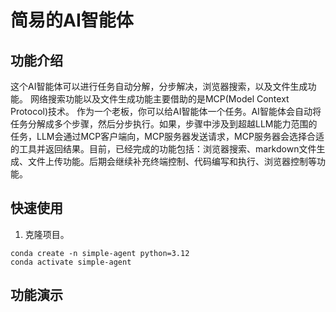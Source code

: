 # 简易的AI智能体
## 功能介绍
这个AI智能体可以进行任务自动分解，分步解决，浏览器搜索，以及文件生成功能。
网络搜索功能以及文件生成功能主要借助的是MCP(Model Context Protocol)技术。
作为一个老板，你可以给AI智能体一个任务。AI智能体会自动将任务分解成多个步骤，然后分步执行。如果，步骤中涉及到超越LLM能力范围的任务，LLM会通过MCP客户端向，MCP服务器发送请求，MCP服务器会选择合适的工具并返回结果。目前，已经完成的功能包括：浏览器搜索、markdown文件生成、文件上传功能。后期会继续补充终端控制、代码编写和执行、浏览器控制等功能。

## 快速使用
1. 克隆项目。
```
conda create -n simple-agent python=3.12
conda activate simple-agent
```

## 功能演示
